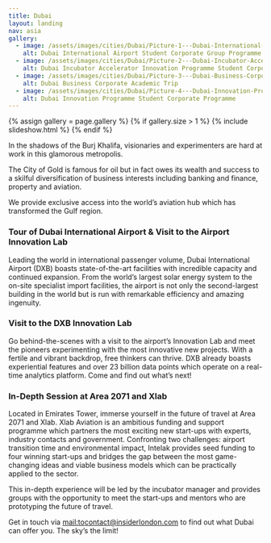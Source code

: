 ```yaml
---
title: Dubai
layout: landing
nav: asia
gallery:
  - image: /assets/images/cities/Dubai/Picture-1---Dubai-International-Airport-Student-Corporate-Group-Programme.jpg
    alt: Dubai International Airport Student Corporate Group Programme
  - image: /assets/images/cities/Dubai/Picture-2---Dubai-Incubator-Accelerator-Innovation-Programme-Student-Corporate.jpg
    alt: Dubai Incubator Accelerator Innovation Programme Student Corporate
  - image: /assets/images/cities/Dubai/Picture-3---Dubai-Business-Corporate-Academic-Trip.jpg
    alt: Dubai Business Corporate Academic Trip
  - image: /assets/images/cities/Dubai/Picture-4---Dubai-Innovation-Programme-Student-Corporate-Programme.jpg
    alt: Dubai Innovation Programme Student Corporate Programme
---
```


{% assign gallery = page.gallery %}
{% if gallery.size > 1 %}
  {% include slideshow.html %}
{% endif %}

In the shadows of the Burj Khalifa, visionaries and experimenters are hard at work in this glamorous metropolis.

The City of Gold is famous for oil but in fact owes its wealth and success to a skilful diversification of business interests including banking and finance, property and aviation.

We provide exclusive access into the world’s aviation hub which has transformed the Gulf region.

### Tour of Dubai International Airport & Visit to the Airport Innovation Lab

Leading the world in international passenger volume, Dubai International Airport (DXB) boasts state-of-the-art facilities with incredible capacity and continued expansion. From the world’s largest solar energy system to the on-site specialist import facilities, the airport is not only the second-largest building in the world but is run with remarkable efficiency and amazing ingenuity.

### Visit to the DXB Innovation Lab

Go behind-the-scenes with a visit to the airport’s Innovation Lab and meet the pioneers experimenting with the most innovative new projects. With a fertile and vibrant backdrop, free thinkers can thrive. DXB already boasts experiential features and over 23 billion data points which operate on a real-time analytics platform. Come and find out what’s next!

### In-Depth Session at Area 2071 and Xlab
Located in Emirates Tower, immerse yourself in the future of travel at Area 2071 and Xlab. Xlab Aviation is an ambitious funding and support programme which partners the most exciting new start-ups with experts, industry contacts and government. Confronting two challenges: airport transition time and environmental impact, Intelak provides seed funding to four winning start-ups and bridges the gap between the most game-changing ideas and viable business models which can be practically applied to the sector.

This in-depth experience will be led by the incubator manager and provides groups with the opportunity to meet the start-ups and mentors who are prototyping the future of travel.

Get in touch via [mail:tocontact@insiderlondon.com](contact@insiderlondon.com) to find out what Dubai can offer you. The sky’s the limit!
